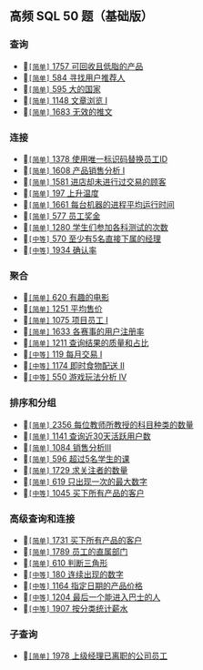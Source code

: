 ## 高频 SQL 50 题（基础版）

### 查询
* :tada:[`[简单]` 1757 可回收且低脂的产品](../subjects/1757.%E5%8F%AF%E5%9B%9E%E6%94%B6%E4%B8%94%E4%BD%8E%E8%84%82%E7%9A%84%E4%BA%A7%E5%93%81.sql) 
* :tada:[`[简单]` 584 寻找用户推荐人](../subjects/584.%E5%AF%BB%E6%89%BE%E7%94%A8%E6%88%B7%E6%8E%A8%E8%8D%90%E4%BA%BA.sql)
* :tada:[`[简单]` 595 大的国家](../subjects/595.%E5%A4%A7%E7%9A%84%E5%9B%BD%E5%AE%B6.sql)
* :tada:[`[简单]` 1148 文章浏览 I](../subjects/1148.%E6%96%87%E7%AB%A0%E6%B5%8F%E8%A7%88-i.sql)
* :tada:[`[简单]` 1683 无效的推文](../subjects/1683.%E6%97%A0%E6%95%88%E7%9A%84%E6%8E%A8%E6%96%87.sql)

### 连接
* :tada:[`[简单]` 1378 使用唯一标识码替换员工ID](../subjects/1378.%E4%BD%BF%E7%94%A8%E5%94%AF%E4%B8%80%E6%A0%87%E8%AF%86%E7%A0%81%E6%9B%BF%E6%8D%A2%E5%91%98%E5%B7%A5id.sql)
* :tada:[`[简单]` 1608  产品销售分析 I](../subjects/1068.%E4%BA%A7%E5%93%81%E9%94%80%E5%94%AE%E5%88%86%E6%9E%90-i.sql)
* :tada:[`[简单]` 1581  进店却未进行过交易的顾客](../subjects/1581.%E8%BF%9B%E5%BA%97%E5%8D%B4%E6%9C%AA%E8%BF%9B%E8%A1%8C%E8%BF%87%E4%BA%A4%E6%98%93%E7%9A%84%E9%A1%BE%E5%AE%A2.sql)
* :tada:[`[简单]` 197 上升温度](../subjects/197.%E4%B8%8A%E5%8D%87%E7%9A%84%E6%B8%A9%E5%BA%A6.sql)
* :tada:[`[简单]` 1661 每台机器的进程平均运行时间](../subjects/1661.%E6%AF%8F%E5%8F%B0%E6%9C%BA%E5%99%A8%E7%9A%84%E8%BF%9B%E7%A8%8B%E5%B9%B3%E5%9D%87%E8%BF%90%E8%A1%8C%E6%97%B6%E9%97%B4.sql)
* :tada:[`[简单]` 577 员工奖金](../subjects/577.%E5%91%98%E5%B7%A5%E5%A5%96%E9%87%91.sql)
* :tada:[`[简单]` 1280 学生们参加各科测试的次数](../subjects/1280.%E5%AD%A6%E7%94%9F%E4%BB%AC%E5%8F%82%E5%8A%A0%E5%90%84%E7%A7%91%E6%B5%8B%E8%AF%95%E7%9A%84%E6%AC%A1%E6%95%B0.sql)
* :tada:[`[中等]` 570 至少有5名直接下属的经理](../subjects/570.%E8%87%B3%E5%B0%91%E6%9C%89-5-%E5%90%8D%E7%9B%B4%E6%8E%A5%E4%B8%8B%E5%B1%9E%E7%9A%84%E7%BB%8F%E7%90%86.sql)
* :tada:[`[中等]` 1934 确认率](../subjects/1934.%E7%A1%AE%E8%AE%A4%E7%8E%87.sql)

### 聚合
* :tada:[`[简单]` 620 有趣的电影](../subjects/620.%E6%9C%89%E8%B6%A3%E7%9A%84%E7%94%B5%E5%BD%B1.sql)
* :tada:[`[简单]` 1251 平均售价](../subjects/1251.%E5%B9%B3%E5%9D%87%E5%94%AE%E4%BB%B7.sql)
* :tada:[`[简单]` 1075 项目员工 I](../subjects/1075.%E9%A1%B9%E7%9B%AE%E5%91%98%E5%B7%A5-i.sql)
* :tada:[`[简单]` 1633 各赛事的用户注册率](../subjects/1633.%E5%90%84%E8%B5%9B%E4%BA%8B%E7%9A%84%E7%94%A8%E6%88%B7%E6%B3%A8%E5%86%8C%E7%8E%87.sql)
* :tada:[`[简单]` 1211 查询结果的质量和占比](../subjects/1211.%E6%9F%A5%E8%AF%A2%E7%BB%93%E6%9E%9C%E7%9A%84%E8%B4%A8%E9%87%8F%E5%92%8C%E5%8D%A0%E6%AF%94.sql)
* :tada:[`[中等]` 119 每月交易 I](../subjects/1193.%E6%AF%8F%E6%9C%88%E4%BA%A4%E6%98%93-i.sql)
* :tada:[`[中等]` 1174 即时食物配送 II](../subjects/1174.%E5%8D%B3%E6%97%B6%E9%A3%9F%E7%89%A9%E9%85%8D%E9%80%81-ii.sql)
* :tada:[`[中等]` 550 游戏玩法分析 IV](../subjects/550.%E6%B8%B8%E6%88%8F%E7%8E%A9%E6%B3%95%E5%88%86%E6%9E%90-iv.sql)

### 排序和分组
* :tada:[`[简单]` 2356 每位教师所教授的科目种类的数量](../subjects/2356.%E6%AF%8F%E4%BD%8D%E6%95%99%E5%B8%88%E6%89%80%E6%95%99%E6%8E%88%E7%9A%84%E7%A7%91%E7%9B%AE%E7%A7%8D%E7%B1%BB%E7%9A%84%E6%95%B0%E9%87%8F.sql)
* :tada:[`[简单]` 1141 查询近30天活跃用户数](../subjects/1141.%E6%9F%A5%E8%AF%A2%E8%BF%91-30-%E5%A4%A9%E6%B4%BB%E8%B7%83%E7%94%A8%E6%88%B7%E6%95%B0.sql)
* :tada:[`[简单]` 1084 销售分析III](../subjects/1084.%E9%94%80%E5%94%AE%E5%88%86%E6%9E%90iii.sql)
* :tada:[`[简单]` 596 超过5名学生的课](../subjects/596.%E8%B6%85%E8%BF%87-5-%E5%90%8D%E5%AD%A6%E7%94%9F%E7%9A%84%E8%AF%BE.sql)
* :tada:[`[简单]` 1729 求关注者的数量](../subjects/1729.%E6%B1%82%E5%85%B3%E6%B3%A8%E8%80%85%E7%9A%84%E6%95%B0%E9%87%8F.sql)
* :tada:[`[简单]` 619 只出现一次的最大数字](../subjects/619.%E5%8F%AA%E5%87%BA%E7%8E%B0%E4%B8%80%E6%AC%A1%E7%9A%84%E6%9C%80%E5%A4%A7%E6%95%B0%E5%AD%97.sql)
* :tada:[`[中等]` 1045 买下所有产品的客户](../subjects/1045.%E4%B9%B0%E4%B8%8B%E6%89%80%E6%9C%89%E4%BA%A7%E5%93%81%E7%9A%84%E5%AE%A2%E6%88%B7.sql)

### 高级查询和连接
* :tada:[`[简单]` 1731 买下所有产品的客户](../subjects/1731.%E6%AF%8F%E4%BD%8D%E7%BB%8F%E7%90%86%E7%9A%84%E4%B8%8B%E5%B1%9E%E5%91%98%E5%B7%A5%E6%95%B0%E9%87%8F.sql)
* :tada:[`[简单]` 1789 员工的直属部门](../subjects/1789.%E5%91%98%E5%B7%A5%E7%9A%84%E7%9B%B4%E5%B1%9E%E9%83%A8%E9%97%A8.sql)
* :tada:[`[简单]` 610 判断三角形](../subjects/610.%E5%88%A4%E6%96%AD%E4%B8%89%E8%A7%92%E5%BD%A2.sql)
* :tada:[`[中等]` 180 连续出现的数字](../subjects/180.%E8%BF%9E%E7%BB%AD%E5%87%BA%E7%8E%B0%E7%9A%84%E6%95%B0%E5%AD%97.sql)
* :tada:[`[中等]` 1164 指定日期的产品价格](../subjects/1164.%E6%8C%87%E5%AE%9A%E6%97%A5%E6%9C%9F%E7%9A%84%E4%BA%A7%E5%93%81%E4%BB%B7%E6%A0%BC.sql)
* :tada:[`[中等]` 1204 最后一个能进入巴士的人](../subjects/1204.%E6%9C%80%E5%90%8E%E4%B8%80%E4%B8%AA%E8%83%BD%E8%BF%9B%E5%85%A5%E5%B7%B4%E5%A3%AB%E7%9A%84%E4%BA%BA.sql)
* :tada:[`[中等]` 1907 按分类统计薪水](../subjects/1907.%E6%8C%89%E5%88%86%E7%B1%BB%E7%BB%9F%E8%AE%A1%E8%96%AA%E6%B0%B4.sql)

### 子查询
* :tada:[`[简单]` 1978 上级经理已离职的公司员工](../subjects/1978.%E4%B8%8A%E7%BA%A7%E7%BB%8F%E7%90%86%E5%B7%B2%E7%A6%BB%E8%81%8C%E7%9A%84%E5%85%AC%E5%8F%B8%E5%91%98%E5%B7%A5.sql)
